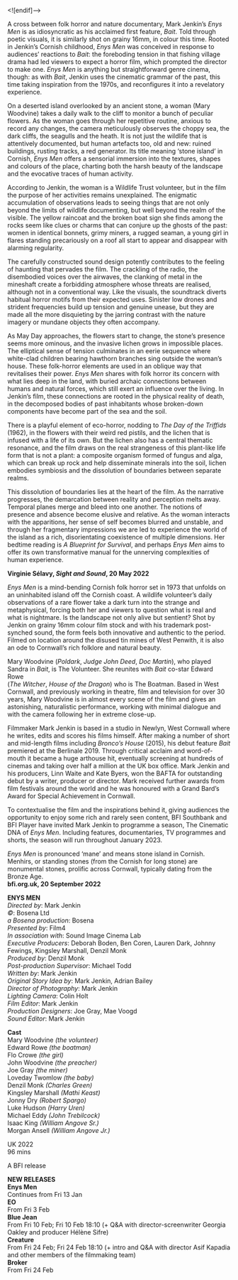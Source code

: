 
<![endif]-->

A cross between folk horror and nature documentary, Mark Jenkin’s _Enys Men_ is as idiosyncratic as his acclaimed first feature, _Bait_. Told through poetic visuals, it is similarly shot on grainy 16mm, in colour this time. Rooted in Jenkin’s Cornish childhood, _Enys Men_ was conceived in response to audiences’ reactions to _Bait_: the foreboding tension in that fishing village drama had led viewers to expect a horror film, which prompted the director to make one. _Enys Men_ is anything but straightforward genre cinema, though: as with _Bait_, Jenkin uses the cinematic grammar of the past, this time taking inspiration from the 1970s, and reconfigures it into a revelatory experience.

On a deserted island overlooked by an ancient stone, a woman (Mary Woodvine) takes a daily walk to the cliff to monitor a bunch of peculiar flowers. As the woman goes through her repetitive routine, anxious to record any changes, the camera meticulously observes the choppy sea, the dark cliffs, the seagulls and the heath. It is not just the wildlife that is attentively documented, but human artefacts too, old and new: ruined buildings, rusting tracks, a red generator. Its title meaning ‘stone island’ in Cornish, _Enys Men_ offers a sensorial immersion into the textures, shapes and colours of the place, charting both the harsh beauty of the landscape and the evocative traces of human activity.

According to Jenkin, the woman is a Wildlife Trust volunteer, but in the film the purpose of her activities remains unexplained. The enigmatic accumulation of observations leads to seeing things that are not only beyond the limits of wildlife documenting, but well beyond the realm of the visible. The yellow raincoat and the broken boat sign she finds among the rocks seem like clues or charms that can conjure up the ghosts of the past: women in identical bonnets, grimy miners, a rugged seaman, a young girl in flares standing precariously on a roof all start to appear and disappear with alarming regularity.

The carefully constructed sound design potently contributes to the feeling of haunting that pervades the film. The crackling of the radio, the disembodied voices over the airwaves, the clanking of metal in the mineshaft create a forbidding atmosphere whose threats are realised, although not in a conventional way. Like the visuals, the soundtrack diverts habitual horror motifs from their expected uses. Sinister low drones and strident frequencies build up tension and genuine unease, but they are made all the more disquieting by the jarring contrast with the nature imagery or mundane objects they often accompany.

As May Day approaches, the flowers start to change, the stone’s presence seems more ominous, and the invasive lichen grows in impossible places. The elliptical sense of tension culminates in an eerie sequence where white-clad children bearing hawthorn branches sing outside the woman’s house. These folk-horror elements are used in an oblique way that revitalises their power. _Enys Men_ shares with folk horror its concern with what lies deep in the land, with buried archaic connections between humans and natural forces, which still exert an influence over the living. In Jenkin’s film, these connections are rooted in the physical reality of death, in the decomposed bodies of past inhabitants whose broken-down components have become part of the sea and the soil.

There is a playful element of eco-horror, nodding to _The Day of the Triffids_ (1962), in the flowers with their weird red pistils, and the lichen that is infused with a life of its own. But the lichen also has a central thematic resonance, and the film draws on the real strangeness of this plant-like life form that is not a plant: a composite organism formed of fungus and alga, which can break up rock and help disseminate minerals into the soil, lichen embodies symbiosis and the dissolution of boundaries between separate realms.

This dissolution of boundaries lies at the heart of the film. As the narrative progresses, the demarcation between reality and perception melts away. Temporal planes merge and bleed into one another. The notions of presence and absence become elusive and relative. As the woman interacts with the apparitions, her sense of self becomes blurred and unstable, and through her fragmentary impressions we are led to experience the world of the island as a rich, disorientating coexistence of multiple dimensions. Her bedtime reading is _A Blueprint for Survival_, and perhaps _Enys Men_ aims to offer its own transformative manual for the unnerving complexities of human experience.

**Virginie Sélavy, _Sight and Sound_, 20 May 2022**

_Enys Men_ is a mind-bending Cornish folk horror set in 1973 that unfolds on an uninhabited island off the Cornish coast. A wildlife volunteer’s daily observations of a rare flower take a dark turn into the strange and metaphysical, forcing both her and viewers to question what is real and what is nightmare. Is the landscape not only alive but sentient? Shot by Jenkin on grainy 16mm colour film stock and with his trademark post-synched sound, the form feels both innovative and authentic to the period. Filmed on location around the disused tin mines of West Penwith, it is also an ode to Cornwall’s rich folklore and natural beauty.

Mary Woodvine (_Poldark_, _Judge John Deed_, _Doc Martin_), who played Sandra in _Bait_, is The Volunteer. She reunites with _Bait_ co-star Edward Rowe  
(_The Witcher_, _House of the Dragon_) who is The Boatman. Based in West Cornwall, and previously working in theatre, film and television for over 30 years, Mary Woodvine is in almost every scene of the film and gives an astonishing, naturalistic performance, working with minimal dialogue and with the camera following her in extreme close-up.

Filmmaker Mark Jenkin is based in a studio in Newlyn, West Cornwall where he writes, edits and scores his films himself. After making a number of short and mid-length films including _Bronco’s House_ (2015), his debut feature _Bait_ premiered at the Berlinale 2019. Through critical acclaim and word-of-mouth it became a huge arthouse hit, eventually screening at hundreds of cinemas and taking over half a million at the UK box office. Mark Jenkin and his producers, Linn Waite and Kate Byers, won the BAFTA for outstanding debut by a writer, producer or director. Mark received further awards from film festivals around the world and he was honoured with a Grand Bard’s Award for Special Achievement in Cornwall.

To contextualise the film and the inspirations behind it, giving audiences the opportunity to enjoy some rich and rarely seen content, BFI Southbank and BFI Player have invited Mark Jenkin to programme a season, The Cinematic DNA of _Enys Men_. Including features, documentaries, TV programmes and shorts, the season will run throughout January 2023.

_Enys Men_ is pronounced ‘mane’ and means stone island in Cornish. Menhirs, or standing stones (from the Cornish for long stone) are monumental stones, prolific across Cornwall, typically dating from the Bronze Age.  
**bfi.org.uk, 20 September 2022**  

**ENYS MEN**  
_Directed by_: Mark Jenkin  
_©_: Bosena Ltd  
_a Bosena production_: Bosena  
_Presented by_: Film4  
_In association with_: Sound Image Cinema Lab  
_Executive Producers_: Deborah Boden, Ben Coren, Lauren Dark,
Johnny Fewings, Kingsley Marshall, Denzil Monk  
_Produced by_: Denzil Monk  
_Post-production Supervisor_: Michael Todd  
_Written by_: Mark Jenkin  
_Original Story Idea by_: Mark Jenkin, Adrian Bailey  
_Director of Photography_: Mark Jenkin  
_Lighting Camera_: Colin Holt  
_Film Editor_: Mark Jenkin  
_Production Designers_: Joe Gray, Mae Voogd  
_Sound Editor_: Mark Jenkin  

**Cast**  
Mary Woodvine _(the volunteer)_  
Edward Rowe _(the boatman)_  
Flo Crowe _(the girl)_  
John Woodvine _(the preacher)_  
Joe Gray _(the miner)_  
Loveday Twomlow _(the baby)_  
Denzil Monk _(Charles Green)_  
Kingsley Marshall _(Mathi Keast)_  
Jonny Dry _(Robert Spargo)_  
Luke Hudson _(Harry Uren)_  
Michael Eddy _(John Trebilcock)_  
Isaac King _(William Angove Sr.)_  
Morgan Ansell _(William Angove Jr.)_  

UK 2022  
96 mins  

A BFI release  

**NEW RELEASES**  
**Enys Men**  
Continues from Fri 13 Jan  
**EO**  
From Fri 3 Feb  
**Blue Jean**  
From Fri 10 Feb; Fri 10 Feb 18:10 (+ Q&A with director-screenwriter Georgia Oakley and producer Hélène Sifre)  
**Creature**  
From Fri 24 Feb; Fri 24 Feb 18:10 (+ intro and Q&A with director Asif Kapadia and other members of the filmmaking team)   
**Broker**  
From Fri 24 Feb  
<!--stackedit_data:
eyJoaXN0b3J5IjpbMjk0MTY4MTkwXX0=
-->